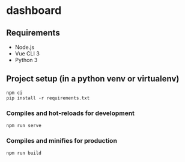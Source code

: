 # dashboard

## Requirements

- Node.js 
- Vue CLI 3
- Python 3

## Project setup (in a python venv or virtualenv)
```
npm ci
pip install -r requirements.txt
```

### Compiles and hot-reloads for development
```
npm run serve
```

### Compiles and minifies for production
```
npm run build
```
